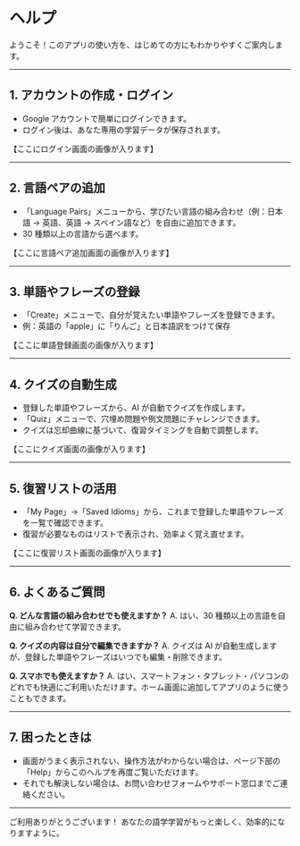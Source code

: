 # ヘルプ

ようこそ！このアプリの使い方を、はじめての方にもわかりやすくご案内します。

---

## 1. アカウントの作成・ログイン

- Google アカウントで簡単にログインできます。
- ログイン後は、あなた専用の学習データが保存されます。

【ここにログイン画面の画像が入ります】

---

## 2. 言語ペアの追加

- 「Language Pairs」メニューから、学びたい言語の組み合わせ（例：日本語 → 英語、英語 → スペイン語など）を自由に追加できます。
- 30 種類以上の言語から選べます。

【ここに言語ペア追加画面の画像が入ります】

---

## 3. 単語やフレーズの登録

- 「Create」メニューで、自分が覚えたい単語やフレーズを登録できます。
- 例：英語の「apple」に「りんご」と日本語訳をつけて保存

【ここに単語登録画面の画像が入ります】

---

## 4. クイズの自動生成

- 登録した単語やフレーズから、AI が自動でクイズを作成します。
- 「Quiz」メニューで、穴埋め問題や例文問題にチャレンジできます。
- クイズは忘却曲線に基づいて、復習タイミングを自動で調整します。

【ここにクイズ画面の画像が入ります】

---

## 5. 復習リストの活用

- 「My Page」→「Saved Idioms」から、これまで登録した単語やフレーズを一覧で確認できます。
- 復習が必要なものはリストで表示され、効率よく覚え直せます。

【ここに復習リスト画面の画像が入ります】

---

## 6. よくあるご質問

**Q. どんな言語の組み合わせでも使えますか？**
A. はい、30 種類以上の言語を自由に組み合わせて学習できます。

**Q. クイズの内容は自分で編集できますか？**
A. クイズは AI が自動生成しますが、登録した単語やフレーズはいつでも編集・削除できます。

**Q. スマホでも使えますか？**
A. はい、スマートフォン・タブレット・パソコンのどれでも快適にご利用いただけます。ホーム画面に追加してアプリのように使うこともできます。

---

## 7. 困ったときは

- 画面がうまく表示されない、操作方法がわからない場合は、ページ下部の「Help」からこのヘルプを再度ご覧いただけます。
- それでも解決しない場合は、お問い合わせフォームやサポート窓口までご連絡ください。

---

ご利用ありがとうございます！
あなたの語学学習がもっと楽しく、効率的になりますように。
